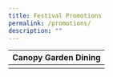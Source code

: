 ```yaml
---
title: Festival Promotions
permalink: /promotions/
description: ""
---
```



| Canopy Garden Dining |
| -------- |
|      | 


